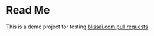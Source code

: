 # Read Me

This is a demo project for testing [blissai.com pull requests](https://github.com/founderbliss/pr-tester/pulls)
